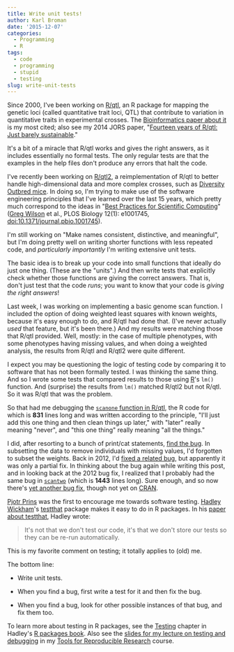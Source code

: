 ```yaml
---
title: Write unit tests!
author: Karl Broman
date: '2015-12-07'
categories:
  - Programming
  - R
tags:
  - code
  - programming
  - stupid
  - testing
slug: write-unit-tests
---
```


Since 2000, I've been working on [R/qtl](https://rqtl.org), an R package for mapping the genetic loci (called quantitative trait loci, QTL) that contribute to variation in quantitative traits in experimental crosses. The [Bioinformatics paper about it](https://www.biostat.wisc.edu/~kbroman/publications/rqtl.pdf) is my most cited; also see my 2014 JORS paper, "[Fourteen years of R/qtl: Just barely sustainable](https://www.biostat.wisc.edu/~kbroman/publications/rqtl_14yrs.pdf)."

It's a bit of a miracle that R/qtl works and gives the right answers, as it includes essentially no formal tests. The only regular tests are that the examples in the help files don't produce any errors that halt the code.

I've recently been working on [R/qtl2](https://kbroman.org/qtl2), a reimplementation of R/qtl to better handle high-dimensional data and more complex crosses, such as [Diversity Outbred mice](https://doi.org/10.1534/genetics.111.132597). In doing so, I'm trying to make use of the software engineering principles that I've learned over the last 15 years, which pretty much correspond to the ideas in "[Best Practices for Scientific Computing](https://doi.org/10.1371/journal.pbio.1001745)" ([Greg Wilson](
http://third-bit.com/) et al., PLOS Biology 12(1): e1001745, [doi:10.1371/journal.pbio.1001745](https://doi.org/10.1371/journal.pbio.1001745)).

I'm still working on "Make names consistent, distinctive, and meaningful", but I'm doing pretty well on writing shorter functions with less repeated code, and _particularly importantly_ I'm writing extensive unit tests.

The basic idea is to break up your code into small functions that ideally do just one thing. (These are the "units".) And then write tests that explicitly check whether those functions are giving the correct answers. That is, don't just test that the code _runs_; you want to know that your code is _giving the right answers_!

Last week, I was working on implementing a basic genome scan function. I included the option of doing weighted least squares with known weights, because it's easy enough to do, and R/qtl had done that. (I've never actually _used_ that feature, but it's been there.) And my results were matching those that R/qtl provided. Well, mostly: in the case of multiple phenotypes, with some phenotypes having missing values, and when doing a weighted analysis, the results from R/qtl and R/qtl2 were quite different.

I expect you may be questioning the logic of testing code by comparing it to software that has not been formally tested. I was thinking the same thing. And so I wrote some tests that compared results to those using [R](https://www.r-project.org)'s `lm()` function. And (surprise) the results from `lm()` matched R/qtl2 but not R/qtl. So it was R/qtl that was the problem.

So that had me debugging the [`scanone` function in R/qtl](https://github.com/kbroman/qtl/blob/master/R/scanone.R), the R code for which is **831** lines long and was written according to the principle, "I'll just add this one thing and then clean things up later," with "later" really meaning "never", and "this one thing" really meaning "all the things."

I did, after resorting to a bunch of print/cat statements, [find the bug](https://github.com/kbroman/qtl/commit/254a1c728). In subsetting the data to remove individuals with missing values, I'd forgotten to subset the weights. Back in 2012, I'd [fixed a related bug](https://github.com/kbroman/qtl/commit/a07c575), but apparently it was only a partial fix. In thinking about the bug again while writing this post, and in looking back at the 2012 bug fix, I realized that I probably had the same bug in [`scantwo`](https://github.com/kbroman/qtl/blob/master/R/scantwo.R) (which is **1443** lines long). Sure enough, and so now there's [yet another bug fix](https://github.com/kbroman/qtl/commit/c71b3dfce9), though not yet on [CRAN](https://cran.r-project.org).

[Pjotr Prins](http://thebird.nl/) was the first to encourage me towards software testing. [Hadley Wickham](http://had.co.nz/)'s [testthat](https://github.com/hadley/testthat) package makes it easy to do in R packages. In his [paper about testthat](https://journal.r-project.org/archive/2011-1/RJournal_2011-1_Wickham.pdf), Hadley wrote:

> It's not that we don't test our code, it's that we don't store our tests so they can be re-run automatically.

This is my favorite comment on testing; it totally applies to (old) me.

The bottom line:

  * Write unit tests.

  * When you find a bug, first write a test for it and then fix the bug.

  * When you find a bug, look for other possible instances of that bug, and fix them too.

To learn more about testing in R packages, see the [Testing](https://r-pkgs.org/tests.html) chapter in Hadley's [R packages book](amazon.com/exec/obidos/ASIN/1491910593/7210-20). Also see the [slides for my lecture on testing and debugging](https://kbroman.org/Tools4RR/assets/lectures/09_testdebug_withnotes.pdf) in my [Tools for Reproducible Research](https://kbroman.org/Tools4RR/) course.
